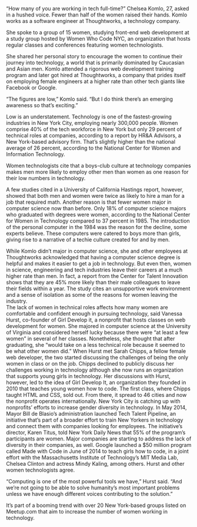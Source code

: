“How many of you are working in tech full-time?” Chelsea Komlo, 27, asked in a hushed voice. 
Fewer than half of the women raised their hands. Komlo works as a software engineer at Thoughtworks, 
a technology company. 

She spoke to a group of 15 women, studying front-end web development at a study group hosted by 
Women Who Code NYC, an organization that hosts regular classes and conferences featuring women 
technologists.  

She shared her personal story to encourage the women to continue their journey into technology, 
a world that is primarily dominated by Caucasian and Asian men. Komlo attended a rigorous web development 
training program and later got hired at Thoughtworks, a company that prides itself on employing 
female engineers at a higher rate than other tech giants like Facebook or Google.

“The figures are low,” Komlo said. “But I do think there’s an emerging awareness so that’s exciting.”

Low is an understatement. Technology is one of the fastest-growing industries in New York City, 
employing nearly 300,000 people. Women comprise 40% of the tech workforce in New York but only 
29 percent of technical roles at companies, according to a report by HR&A Advisors, a New York-based 
advisory firm. That’s slightly higher than the national average of 26 percent, according to the 
National Center for Women and Information Technology.

Women technologists cite that a boys-club culture at technology companies makes
 men more likely to employ other men than women as one reason for their low numbers in technology. 
 
A few studies cited in a University of California Hastings report, however, 
showed that both men and women were twice as likely to hire a man for a job that required math.
Another reason is that fewer women major in computer science now than before. 
Only 18% of computer science majors who graduated with degrees were women, 
according to the National Center for Women in Technology compared to 37 percent in 1985. 
The introduction of the personal computer in the 1984 was the reason for the decline, 
some experts believe. These computers were catered to boys more than girls, giving rise to a narrative
of a techie culture created for and by men. 

While Komlo didn’t major in computer science, she and other employees at Thoughtworks acknowledged 
that having a computer science degree is helpful and makes it easier to get a job in technology. 
But even then, women in science, engineering and tech industries leave their careers at a much higher rate than men. In fact, a report from the Center for Talent Innovation shows that they are 45% more likely than their male colleagues to leave their fields within a year. The study cites an unsupportive work environment and a sense of isolation as some of the reasons for women leaving the industry.   
The lack of women in technical roles affects how many women are comfortable and confident enough in 
pursuing technology, said Vanessa Hurst, co-founder of Girl Develop it, a nonprofit that hosts 
classes on web development for women. She majored in computer science at the University of Virginia 
and considered herself lucky because there were “at least a few women” in several of her classes. 
Nonetheless, she thought that after graduating, she “would take on a less technical role because 
it seemed to be what other women did.”
When Hurst met Sarah Chipps, a fellow female web developer, the two started discussing the challenges of being the only women in class or on the job. Chipps declined to publicly discuss her challenges working in technology although she now runs an organization that supports young girls in technology. Her discussions with Hurst, however, led to the idea of Girl Develop It, an organization they founded in 2010 that teaches young women how to code. The first class, where Chipps taught HTML and CSS, sold out. From there, it spread to 46 cities and now the nonprofit operates internationally.
New York City is catching up with nonprofits’ efforts to increase gender diversity in technology. 
In May 2014, Mayor Bill de Blasio’s administration launched Tech Talent Pipeline, an initiative 
that’s part of a broader effort to train New Yorkers in technology and connect them with 
companies looking for employees. The initiative’s director, Karen Titus, told New York Daily 
News that 55% of the program’s participants are women.
Major companies are starting to address the lack of diversity in their companies, as well. 
Google launched a $50 million program called Made with Code in June of 2014 to teach girls how to code, 
in a joint effort with the Massachusetts Institute of Technology’s MIT Media Lab, Chelsea Clinton 
and actress Mindy Kaling, among others.
Hurst and other women technologists agree. 

“Computing is one of the most powerful tools we have,” Hurst said. “And we’re not going to be 
able to solve humanity’s most important problems unless we have enough different voices 
contributing to the solution.”

It’s part of a booming trend with over 20 New York-based groups listed on Meetup.com that 
aim to increase the number of women working in technology.




